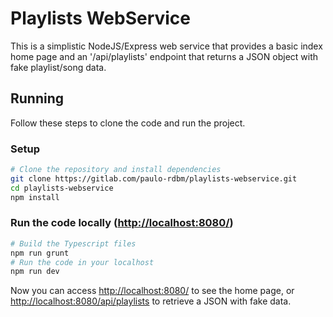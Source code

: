 # Playlists WebService

This is a simplistic NodeJS/Express web service that provides a basic index home page and an '/api/playlists' endpoint that returns a JSON object with fake playlist/song data.

## Running

Follow these steps to clone the code and run the project.

### Setup

```bash
# Clone the repository and install dependencies
git clone https://gitlab.com/paulo-rdbm/playlists-webservice.git
cd playlists-webservice
npm install
```

### Run the code locally (<http://localhost:8080/>)

```bash
# Build the Typescript files
npm run grunt
# Run the code in your localhost
npm run dev
```

Now you can access <http://localhost:8080/> to see the home page, or <http://localhost:8080/api/playlists> to retrieve a JSON with fake data.
